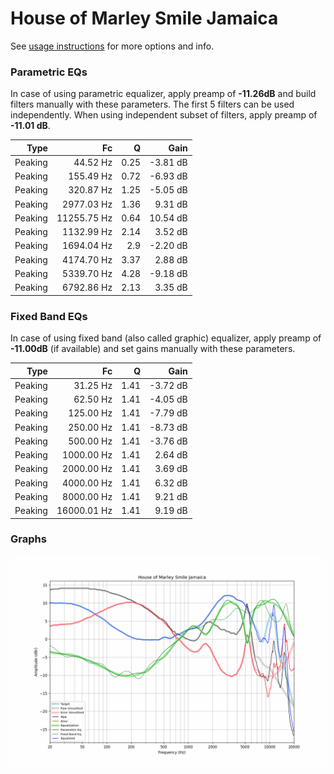 # House of Marley Smile Jamaica
See [usage instructions](https://github.com/jaakkopasanen/AutoEq#usage) for more options and info.

### Parametric EQs
In case of using parametric equalizer, apply preamp of **-11.26dB** and build filters manually
with these parameters. The first 5 filters can be used independently.
When using independent subset of filters, apply preamp of **-11.01 dB**.

| Type    | Fc          |    Q | Gain     |
|--------:|------------:|-----:|---------:|
| Peaking | 44.52 Hz    | 0.25 | -3.81 dB |
| Peaking | 155.49 Hz   | 0.72 | -6.93 dB |
| Peaking | 320.87 Hz   | 1.25 | -5.05 dB |
| Peaking | 2977.03 Hz  | 1.36 | 9.31 dB  |
| Peaking | 11255.75 Hz | 0.64 | 10.54 dB |
| Peaking | 1132.99 Hz  | 2.14 | 3.52 dB  |
| Peaking | 1694.04 Hz  | 2.9  | -2.20 dB |
| Peaking | 4174.70 Hz  | 3.37 | 2.88 dB  |
| Peaking | 5339.70 Hz  | 4.28 | -9.18 dB |
| Peaking | 6792.86 Hz  | 2.13 | 3.35 dB  |

### Fixed Band EQs
In case of using fixed band (also called graphic) equalizer, apply preamp of **-11.00dB**
(if available) and set gains manually with these parameters.

| Type    | Fc          |    Q | Gain     |
|--------:|------------:|-----:|---------:|
| Peaking | 31.25 Hz    | 1.41 | -3.72 dB |
| Peaking | 62.50 Hz    | 1.41 | -4.05 dB |
| Peaking | 125.00 Hz   | 1.41 | -7.79 dB |
| Peaking | 250.00 Hz   | 1.41 | -8.73 dB |
| Peaking | 500.00 Hz   | 1.41 | -3.76 dB |
| Peaking | 1000.00 Hz  | 1.41 | 2.64 dB  |
| Peaking | 2000.00 Hz  | 1.41 | 3.69 dB  |
| Peaking | 4000.00 Hz  | 1.41 | 6.32 dB  |
| Peaking | 8000.00 Hz  | 1.41 | 9.21 dB  |
| Peaking | 16000.01 Hz | 1.41 | 9.19 dB  |

### Graphs
![](./House%20of%20Marley%20Smile%20Jamaica.png)